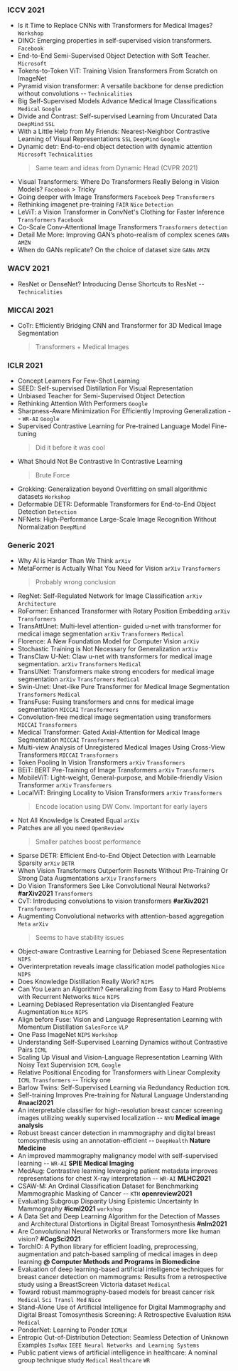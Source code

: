 ### ICCV 2021

* Is it Time to Replace CNNs with Transformers for Medical Images? `Workshop`
* DINO: Emerging properties in self-supervised vision transformers. `Facebook` 
* End-to-End Semi-Supervised Object Detection with Soft Teacher. `Microsoft` 
* Tokens-to-Token ViT: Training Vision Transformers From Scratch on ImageNet 
* Pyramid vision transformer: A versatile backbone for dense prediction without convolutions -- `Technicalities` 
* Big Self-Supervised Models Advance Medical Image Classifications `Medical` `Google`
* Divide and Contrast: Self-supervised Learning from Uncurated Data `DeepMind` `SSL`
* With a Little Help from My Friends: Nearest-Neighbor Contrastive Learning of Visual Representations `SSL` `DeepMind` `Google`
* Dynamic detr: End-to-end object detection with dynamic attention `Microsoft` `Technicalities`
	> Same team and ideas from Dynamic Head (CVPR 2021)
* Visual Transformers: Where Do Transformers Really Belong in Vision Models? `Facebook`	> Tricky	
* Going deeper with Image Transformers `Facebook` `Deep` `Transformers`
* Rethinking imagenet pre-training `FAIR` `Nice` `Detection`
* LeViT: a Vision Transformer in ConvNet's Clothing for Faster Inference `Transformers` `Facebook`
* Co-Scale Conv-Attentional Image Transformers `Transformers` `detection`
* Detail Me More: Improving GAN’s photo-realism of complex scenes `GANs` `AMZN`
* When do GANs replicate? On the choice of dataset size `GANs` `AMZN`

### WACV 2021
* ResNet or DenseNet? Introducing Dense Shortcuts to ResNet -- `Technicalities`

### MICCAI 2021

* CoTr: Efficiently Bridging CNN and Transformer for 3D Medical Image Segmentation
	> Transformers + Medical Images


### ICLR 2021
* Concept Learners For Few-Shot Learning 
* SEED: Self-supervised Distillation For Visual Representation
* Unbiased Teacher for Semi-Supervised Object Detection
* Rethinking Attention With Performers `Google`
* Sharpness-Aware Minimization For Efficiently Improving Generalization -- `WR-AI` `Google`
* Supervised Contrastive Learning for Pre-trained Language Model Fine-tuning 
	> Did it before it was cool
* What Should Not Be Contrastive In Contrastive Learning
	> Brute Force	
* Grokking: Generalization beyond Overfitting on small algorithmic datasets `Workshop` 
* Deformable DETR: Deformable Transformers for End-to-End Object Detection `Detection`
* NFNets: High-Performance Large-Scale Image Recognition Without Normalization `DeepMind`

	
### Generic 2021
* Why AI is Harder Than We Think `arXiv`
* MetaFormer is Actually What You Need for Vision `arXiv` `Transformers`
	> Probably wrong conclusion
* RegNet: Self-Regulated Network for Image Classification `arXiv` `Architecture`
* RoFormer: Enhanced Transformer with Rotary Position Embedding `arXiv` `Transformers`
* TransAttUnet: Multi-level attention- guided u-net with transformer for medical image segmentation `arXiv` `Transformers` `Medical` 
* Florence: A New Foundation Model for Computer Vision `arXiv`
* Stochastic Training is Not Necessary for Generalization `arXiv`
* TransClaw U-Net: Claw u-net with transformers for medical image segmentation. `arXiv` `Transformers`  `Medical` 
* TransUNet: Transformers make strong encoders for medical image segmentation `arXiv` `Transformers`  `Medical` 
* Swin-Unet: Unet-like Pure Transformer for Medical Image Segmentation `Transformers`  `Medical` 
* TransFuse: Fusing transformers and cnns for medical image segmentation `MICCAI` `Transformers`
* Convolution-free medical image segmentation using transformers `MICCAI` `Transformers`
* Medical Transformer: Gated Axial-Attention for Medical Image Segmentation `MICCAI` `Transformers`
* Multi-view Analysis of Unregistered Medical Images Using Cross-View Transformers `MICCAI` `Transformers`
* Token Pooling In Vision Transformers `arXiv` `Transformers` 
* BEiT: BERT Pre-Training of Image Transformers `arXiv` `Transformers` 
* MobileViT: Light-weight, General-purpose, and Mobile-friendly Vision Transformer `arXiv` `Transformers`
* LocalViT: Bringing Locality to Vision Transformers `arXiv` `Transformers`
	> Encode location using DW Conv. Important for early layers
* Not All Knowledge Is Created Equal `arXiv` 
* Patches are all you need `OpenReview` 
	> Smaller patches boost performance
* Sparse DETR: Efficient End-to-End Object Detection with Learnable Sparsity `arXiv` `DETR` 
* When Vision Transformers Outperform Resnets Without Pre-Training Or Strong Data Augmentations `arXiv` `Transformers` 
* Do Vision Transformers See Like Convolutional Neural Networks? **#arXiv2021** `Transformers` 
* CvT: Introducing convolutions to vision transformers **#arXiv2021** `Transformers` 
* Augmenting Convolutional networks with attention-based aggregation `Meta` `arXiv`
	> Seems to have stability issues 
* Object-aware Contrastive Learning for Debiased Scene Representation `NIPS` 
* Overinterpretation reveals image classification model pathologies `Nice` `NIPS` 
* Does Knowledge Distillation Really Work? `NIPS`
* Can You Learn an Algorithm? Generalizing from Easy to Hard Problems with Recurrent Networks `Nice` `NIPS` 
* Learning Debiased Representation via Disentangled Feature Augmentation `Nice` `NIPS`  
* Align before Fuse: Vision and Language Representation Learning with Momentum Distillation `SalesForce` `VLP`
* One Pass ImageNet `NIPS`  `Workshop`  
* Understanding Self-Supervised Learning Dynamics without Contrastive Pairs `ICML`
* Scaling Up Visual and Vision-Language Representation Learning With Noisy Text Supervision `ICML` `Google`
* Relative Positional Encoding for Transformers with Linear Complexity `ICML` `Transformers`  -- Tricky one
* Barlow Twins: Self-Supervised Learning via Redundancy Reduction `ICML`
* Self-training Improves Pre-training for Natural Language Understanding **#naacl2021**
* An interpretable classifier for high-resolution breast cancer screening images utilizing weakly supervised localization -- `NYU` **Medical image analysis**
* Robust breast cancer detection in mammography and digital breast tomosynthesis using an annotation-efficient -- `DeepHealth` **Nature Medicine**
* An improved mammography malignancy model with self-supervised learning -- `WR-AI` **SPIE Medical Imaging**
* MedAug: Contrastive learning leveraging patient metadata improves representations for chest X-ray interpretation -- `WR-AI` **MLHC2021**
* CSAW-M: An Ordinal Classification Dataset for Benchmarking Mammographic Masking of Cancer -- `KTH` **openreview2021**
* Evaluating Subgroup Disparity Using Epistemic Uncertainty In Mammography **#icml2021** `workshop`
* A Data Set and Deep Learning Algorithm for the Detection of Masses and Architectural Distortions in Digital Breast Tomosynthesis **#nlm2021** 
* Are Convolutional Neural Networks or Transformers more like human vision? **#CogSci2021**
* TorchIO: A Python library for efficient loading, preprocessing, augmentation and patch-based sampling of medical images in deep learning **@ Computer Methods and Programs in Biomedicine** 
* Evaluation of deep learning-based artificial intelligence techniques for breast cancer detection on mammograms: Results from a retrospective study using a BreastScreen Victoria dataset `Medical`
* Toward robust mammography-based models for breast cancer risk `Medical` `Sci Transl Med` `Nice`
* Stand-Alone Use of Artificial Intelligence for Digital Mammography and Digital Breast Tomosynthesis Screening: A Retrospective Evaluation `RSNA` `Medical`
* PonderNet: Learning to Ponder `ICMLW`
* Entropic Out-of-Distribution Detection: Seamless Detection of Unknown Examples `IsoMax` `IEEE Neural Networks and Learning Systems`
* Public patient views of artificial intelligence in healthcare: A nominal group technique study `Medical` `Healthcare` `WR`

